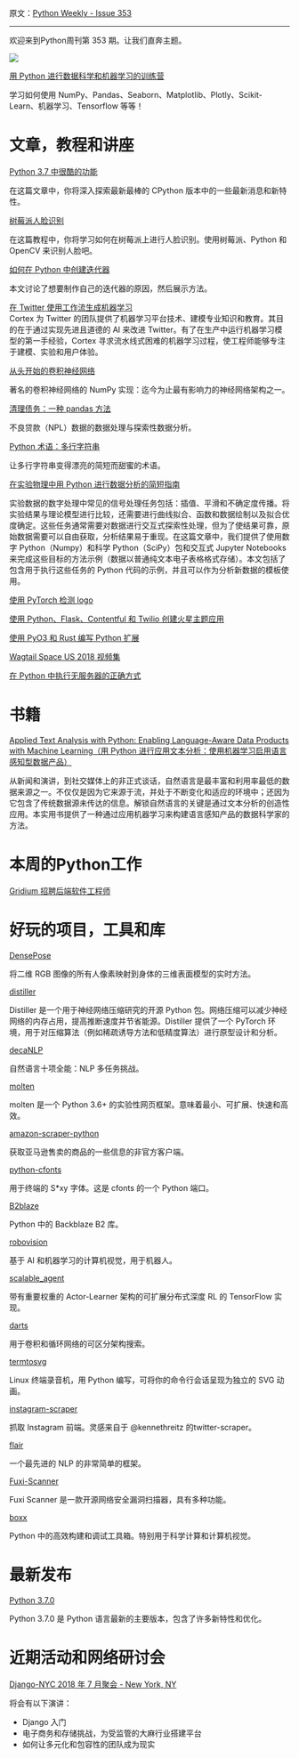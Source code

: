 原文：[Python Weekly - Issue 353](http://eepurl.com/dzrLG5)

---

欢迎来到Python周刊第 353 期。让我们直奔主题。


[![](https://gallery.mailchimp.com/e2e180baf855ac797ef407fc7/images/99a93b21-580d-40ed-96ba-539d38b8f78b.jpg)](https://click.linksynergy.com/link?id=x9UsEHf2tls&offerid=323085.903744&type=2&murl=https%3A%2F%2Fwww.udemy.com%2Fpython-for-data-science-and-machine-learning-bootcamp%2F)

[用 Python 进行数据科学和机器学习的训练营](https://click.linksynergy.com/link?id=x9UsEHf2tls&offerid=323085.903744&type=2&murl=https%3A%2F%2Fwww.udemy.com%2Fpython-for-data-science-and-machine-learning-bootcamp%2F)  

学习如何使用 NumPy、Pandas、Seaborn、Matplotlib、Plotly、Scikit-Learn、机器学习、Tensorflow 等等！


# 文章，教程和讲座
  
[Python 3.7 中很酷的功能](https://realpython.com/python37-new-features/)  

在这篇文章中，你将深入探索最新最棒的 CPython 版本中的一些最新消息和新特性。
  
[树莓派人脸识别](https://www.pyimagesearch.com/2018/06/25/raspberry-pi-face-recognition/)

在这篇教程中，你将学习如何在树莓派上进行人脸识别。使用树莓派、Python 和 OpenCV 来识别人脸吧。
  
[如何在 Python 中创建迭代器](http://treyhunner.com/2018/06/how-to-make-an-iterator-in-python/)

本文讨论了想要制作自己的迭代器的原因，然后展示方法。
  
[在 Twitter 使用工作流生成机器学习](https://blog.twitter.com/engineering/en_us/topics/insights/2018/ml-workflows.html)  
Cortex 为 Twitter 的团队提供了机器学习平台技术、建模专业知识和教育。其目的在于通过实现先进且道德的 AI 来改进 Twitter。有了在生产中运行机器学习模型的第一手经验，Cortex 寻求流水线式困难的机器学习过程，使工程师能够专注于建模、实验和用户体验。
  
[从头开始的卷积神经网络](https://towardsdatascience.com/convolutional-neural-networks-from-the-ground-up-c67bb41454e1)

著名的卷积神经网络的 NumPy 实现：迄今为止最有影响力的神经网络架构之一。
  
[清理债务：一种 pandas 方法](https://medium.com/@finnqiao/cleaning-up-debt-a-pandas-approach-4093937388de)

不良贷款（NPL）数据的数据处理与探索性数据分析。
  
[Python 术语：多行字符串](https://amir.rachum.com/blog/2018/06/23/python-multiline-idioms/)

让多行字符串变得漂亮的简短而甜蜜的术语。
  
[在实验物理中用 Python 进行数据分析的简短指南](https://www.authorea.com/users/18589/articles/304710-a-short-guide-to-using-python-with-data-in-experimental-physics)

实验数据的数字处理中常见的信号处理任务包括：插值、平滑和不确定度传播。将实验结果与理论模型进行比较，还需要进行曲线拟合、函数和数据绘制以及拟合优度确定。这些任务通常需要对数据进行交互式探索性处理，但为了使结果可靠，原始数据需要可以自由获取，分析结果易于重现。在这篇文章中，我们提供了使用数字 Python（Numpy）和科学 Python（SciPy）包和交互式 Jupyter Notebooks 来完成这些目标的方法示例（数据以普通纯文本电子表格格式存储）。本文包括了包含用于执行这些任务的 Python 代码的示例，并且可以作为分析新数据的模板使用。
  
[使用 PyTorch 检测 logo](https://medium.com/diving-in-deep/logo-detection-using-pytorch-7897d4898211)  
  
[使用 Python、Flask、Contentful 和 Twilio 创建火星主题应用](https://www.twilio.com/blog/2018/06/mars-python-flask-contentful-twilio.html)  
  
[使用 PyO3 和 Rust 编写 Python 扩展](https://www.benfrederickson.com/writing-python-extensions-in-rust-using-pyo3/)  
  
[Wagtail Space US 2018 视频集](https://www.youtube.com/watch?v=lZrWxly9yPE&list=PLEyaio0l1qoGGbXg3XH0205FIF32oO1wV)  
  
[在 Python 中执行无服务器的正确方式](https://read.iopipe.com/the-right-way-to-do-serverless-in-python-e99535574454)  
  
  
# 书籍  
  
[Applied Text Analysis with Python: Enabling Language-Aware Data Products with Machine Learning（用 Python 进行应用文本分析：使用机器学习启用语言感知型数据产品）](https://amzn.to/2lGbcmM)

从新闻和演讲，到社交媒体上的非正式谈话，自然语言是最丰富和利用率最低的数据来源之一。不仅仅是因为它来源于流，并处于不断变化和适应的环境中；还因为它包含了传统数据源未传达的信息。解锁自然语言的关键是通过文本分析的创造性应用。本实用书提供了一种通过应用机器学习来构建语言感知产品的数据科学家的方法。


# 本周的Python工作  
  
[Gridium 招聘后端软件工程师](http://jobs.pythonweekly.com/jobs/backend-software-engineer/)

  
  
# 好玩的项目，工具和库  
  
[DensePose](https://github.com/facebookresearch/Densepose)  

将二维 RGB 图像的所有人像素映射到身体的三维表面模型的实时方法。
  
[distiller](https://github.com/NervanaSystems/distiller)  

Distiller 是一个用于神经网络压缩研究的开源 Python 包。网络压缩可以减少神经网络的内存占用，提高推断速度并节省能源。Distiller 提供了一个 PyTorch 环境，用于对压缩算法（例如稀疏诱导方法和低精度算法）进行原型设计和分析。
  
[decaNLP](https://github.com/salesforce/decaNLP)  

自然语言十项全能：NLP 多任务挑战。
  
[molten](https://moltenframework.com/)  

molten 是一个 Python 3.6+ 的实验性网页框架。意味着最小、可扩展、快速和高效。
  
[amazon-scraper-python](https://github.com/tducret/amazon-scraper-python)  

获取亚马逊售卖的商品的一些信息的非官方客户端。
  
[python-cfonts](https://github.com/frostming/python-cfonts)  

用于终端的 S*xy 字体。这是 cfonts 的一个 Python 端口。
  
[B2blaze](https://github.com/sibblegp/b2blaze)  

Python 中的 Backblaze B2 库。
  
[robovision](https://github.com/stoic1979/robovision)  

基于 AI 和机器学习的计算机视觉，用于机器人。
  
[scalable_agent](https://github.com/deepmind/scalable_agent)  

带有重要权重的 Actor-Learner 架构的可扩展分布式深度 RL 的 TensorFlow 实现。 
  
[darts](https://github.com/quark0/darts)  

用于卷积和循环网络的可区分架构搜索。
  
[termtosvg](https://github.com/nbedos/termtosvg)  

Linux 终端录音机，用 Python 编写，可将你的命令行会话呈现为独立的 SVG 动画。
  
[instagram-scraper](https://github.com/meetmangukiya/instagram-scraper)  

抓取 Instagram 前端。灵感来自于 @kennethreitz 的twitter-scraper。
  
[flair](https://github.com/zalandoresearch/flair)  

一个最先进的 NLP 的非常简单的框架。
  
[Fuxi-Scanner](https://github.com/jeffzh3ng/Fuxi-Scanner)  

Fuxi Scanner 是一款开源网络安全漏洞扫描器，具有多种功能。
  
[boxx](https://github.com/DIYer22/boxx)  

Python 中的高效构建和调试工具箱。特别用于科学计算和计算机视觉。
  
  
# 最新发布
  
[Python 3.7.0](https://www.python.org/downloads/release/python-370/)  

Python 3.7.0 是 Python 语言最新的主要版本，包含了许多新特性和优化。
  
  
# 近期活动和网络研讨会  
  
[Django-NYC 2018 年 7 月聚会 - New York, NY](https://www.meetup.com/django-nyc/events/252175913/)  

将会有以下演讲：

  * Django 入门
  * 电子商务和存储挑战，为受监管的大麻行业搭建平台
  * 如何让多元化和包容性的团队成为现实
